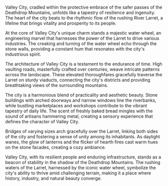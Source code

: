 Valley City, cradled within the protective embrace of the safer passes of the Deathdrop Mountains, unfolds like a tapestry of resilience and ingenuity. The heart of the city beats to the rhythmic flow of the rushing River Larret, a lifeline that brings vitality and prosperity to its people.

At the core of Valley City's unique charm stands a majestic water wheel, an engineering marvel that harnesses the power of the Larret to drive various industries. The creaking and turning of the water wheel echo through the stone walls, providing a constant hum that resonates with the city's industrious spirit.

The architecture of Valley City is a testament to the endurance of time. High vaulting roads, masterfully crafted over centuries, weave intricate patterns across the landscape. These elevated thoroughfares gracefully traverse the Larret on sturdy viaducts, connecting the city's districts and providing breathtaking views of the surrounding mountains.

The city is a harmonious blend of practicality and aesthetic beauty. Stone buildings with arched doorways and narrow windows line the riverbanks, while bustling marketplaces and workshops contribute to the vibrant tapestry of daily life. The scent of freshly baked bread mingles with the sound of artisans hammering metal, creating a sensory experience that defines the character of Valley City.

Bridges of varying sizes arch gracefully over the Larret, linking both sides of the city and fostering a sense of unity among its inhabitants. As daylight wanes, the glow of lanterns and the flicker of hearth fires cast warm hues on the stone facades, creating a cozy ambiance.

Valley City, with its resilient people and enduring infrastructure, stands as a beacon of stability in the shadow of the Deathdrop Mountains. The rushing waters of the Larret, harnessed by the iconic water wheel, symbolize the city's ability to thrive amid challenging terrain, making it a place where history, industry, and natural beauty converge.